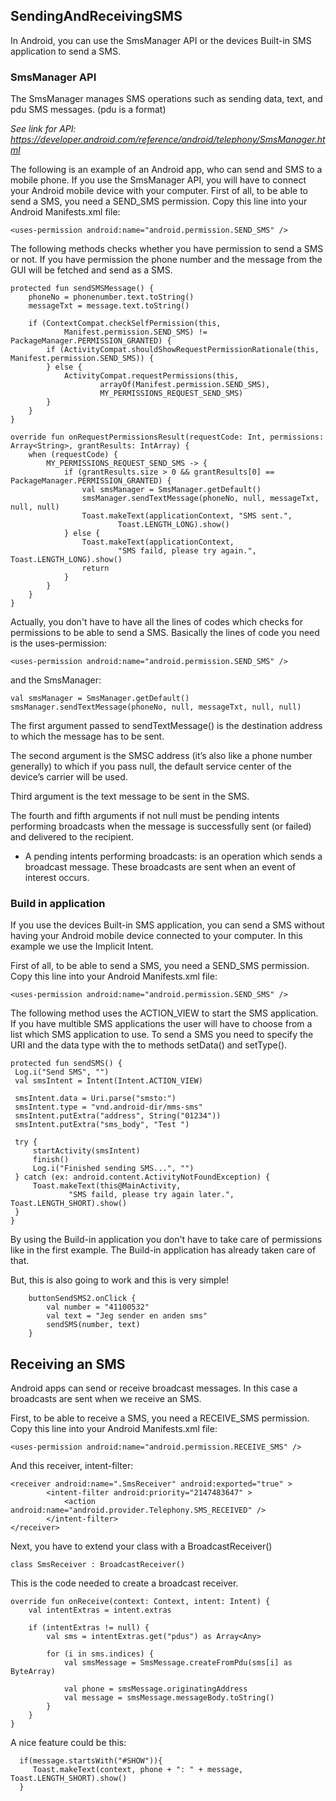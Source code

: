 ## SendingAndReceivingSMS

In Android, you can use the SmsManager API or the devices Built-in SMS application to send a SMS.

### SmsManager API

The SmsManager manages SMS operations such as sending data, text, and pdu SMS messages. (pdu is a format)

 *See link for API: https://developer.android.com/reference/android/telephony/SmsManager.html*
 
The following is an example of an Android app, who can send and SMS to a mobile phone.
If you use the SmsManager API, you will have to connect your Android mobile device with your computer.
First of all, to be able to send a SMS, you need a  SEND_SMS permission.
Copy this line into your Android Manifests.xml file:

    <uses-permission android:name="android.permission.SEND_SMS" />
    

The following methods checks whether you have permission to send a SMS or not. If you have permission the phone number and the message from the GUI will be fetched and send as a SMS.


    protected fun sendSMSMessage() {
        phoneNo = phonenumber.text.toString()
        messageTxt = message.text.toString()

        if (ContextCompat.checkSelfPermission(this,
                Manifest.permission.SEND_SMS) != PackageManager.PERMISSION_GRANTED) {
            if (ActivityCompat.shouldShowRequestPermissionRationale(this, Manifest.permission.SEND_SMS)) {
            } else {
                ActivityCompat.requestPermissions(this,
                        arrayOf(Manifest.permission.SEND_SMS),
                        MY_PERMISSIONS_REQUEST_SEND_SMS)
            }
        }
    }

    override fun onRequestPermissionsResult(requestCode: Int, permissions: Array<String>, grantResults: IntArray) {
        when (requestCode) {
            MY_PERMISSIONS_REQUEST_SEND_SMS -> {
                if (grantResults.size > 0 && grantResults[0] == PackageManager.PERMISSION_GRANTED) {
                    val smsManager = SmsManager.getDefault()
                    smsManager.sendTextMessage(phoneNo, null, messageTxt, null, null)
                    Toast.makeText(applicationContext, "SMS sent.",
                            Toast.LENGTH_LONG).show()
                } else {
                    Toast.makeText(applicationContext,
                            "SMS faild, please try again.", Toast.LENGTH_LONG).show()
                    return
                }
            }
        }
    }
    
Actually, you don't have to have all the lines of codes which checks for permissions to be able to send a SMS. 
Basically the lines of code you need is the uses-permission:

    <uses-permission android:name="android.permission.SEND_SMS" />

and the SmsManager:

    val smsManager = SmsManager.getDefault()
    smsManager.sendTextMessage(phoneNo, null, messageTxt, null, null)

The first argument passed to sendTextMessage() is the destination address to which the message has to be sent.

The second argument is the SMSC address (it’s also like a phone number generally) to which if you pass null, the default service center of the device’s carrier will be used.

Third argument is the text message to be sent in the SMS. 

The fourth and fifth arguments if not null must be pending intents performing broadcasts when the message is successfully sent (or failed) and delivered to the recipient.

* A pending intents performing broadcasts: is an operation which sends a broadcast message. These broadcasts are sent when an event of interest occurs.

### Build in application
If you use the devices Built-in SMS application, you can send a SMS without having your Android mobile device connected to your computer. In this example we use the Implicit Intent.

First of all, to be able to send a SMS, you need a SEND_SMS permission.
Copy this line into your Android Manifests.xml file:

    <uses-permission android:name="android.permission.SEND_SMS" />

The following method uses the ACTION_VIEW to start the SMS application. If you have multible SMS applications the user will have to choose from a list which SMS application to use. To send a SMS you need to specify the URI and the data type with the to methods setData() and setType(). 

    protected fun sendSMS() {
     Log.i("Send SMS", "")
     val smsIntent = Intent(Intent.ACTION_VIEW)

     smsIntent.data = Uri.parse("smsto:")
     smsIntent.type = "vnd.android-dir/mms-sms"
     smsIntent.putExtra("address", String("01234"))
     smsIntent.putExtra("sms_body", "Test ")

     try {
         startActivity(smsIntent)
         finish()
         Log.i("Finished sending SMS...", "")
     } catch (ex: android.content.ActivityNotFoundException) {
         Toast.makeText(this@MainActivity,
                 "SMS faild, please try again later.", Toast.LENGTH_SHORT).show()
     }
    }

By using the Build-in application you don't have to take care of permissions like in the first example. The Build-in application has already taken care of that.


But, this is also going to work and this is very simple!

        buttonSendSMS2.onClick {
            val number = "41100532"
            val text = "Jeg sender en anden sms"
            sendSMS(number, text) 
        }


## Receiving an SMS

Android apps can send or receive broadcast messages. In this case a broadcasts are sent when we receive an SMS.

First, to be able to receive a SMS, you need a RECEIVE_SMS permission.
Copy this line into your Android Manifests.xml file:

    <uses-permission android:name="android.permission.RECEIVE_SMS" />
    
And this receiver, intent-filter:

    <receiver android:name=".SmsReceiver" android:exported="true" >
            <intent-filter android:priority="2147483647" >
                <action android:name="android.provider.Telephony.SMS_RECEIVED" />
            </intent-filter>
    </receiver>

Next, you have to extend your class with a BroadcastReceiver()

    class SmsReceiver : BroadcastReceiver()
    
This is the code needed to create a broadcast receiver.

    override fun onReceive(context: Context, intent: Intent) {
        val intentExtras = intent.extras

        if (intentExtras != null) {
            val sms = intentExtras.get("pdus") as Array<Any>

            for (i in sms.indices) {
                val smsMessage = SmsMessage.createFromPdu(sms[i] as ByteArray)

                val phone = smsMessage.originatingAddress
                val message = smsMessage.messageBody.toString()
            }
        }
    }
 
 A nice feature could be this:
 
      if(message.startsWith("#SHOW")){
         Toast.makeText(context, phone + ": " + message, Toast.LENGTH_SHORT).show()
      }



